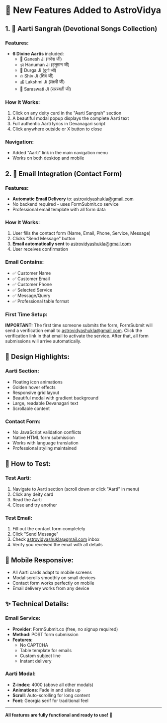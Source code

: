# 🌟 New Features Added to AstroVidya

## 1. 📿 Aarti Sangrah (Devotional Songs Collection)

### Features:
- **6 Divine Aartis** included:
  - 🙏 Ganesh Ji (गणेश जी)
  - 🕉️ Hanuman Ji (हनुमान जी)
  - 🔱 Durga Ji (दुर्गा जी)
  - 🔥 Shiv Ji (शिव जी)
  - 💰 Lakshmi Ji (लक्ष्मी जी)
  - 📖 Saraswati Ji (सरस्वती जी)

### How It Works:
1. Click on any deity card in the "Aarti Sangrah" section
2. A beautiful modal popup displays the complete Aarti text
3. Full authentic Aarti lyrics in Devanagari script
4. Click anywhere outside or X button to close

### Navigation:
- Added "Aarti" link in the main navigation menu
- Works on both desktop and mobile

## 2. 📧 Email Integration (Contact Form)

### Features:
- **Automatic Email Delivery** to: astrovidyashukla@gmail.com
- No backend required - uses FormSubmit.co service
- Professional email template with all form data

### How It Works:
1. User fills the contact form (Name, Email, Phone, Service, Message)
2. Clicks "Send Message" button
3. **Email automatically sent** to astrovidyashukla@gmail.com
4. User receives confirmation

### Email Contains:
- ✅ Customer Name
- ✅ Customer Email
- ✅ Customer Phone
- ✅ Selected Service
- ✅ Message/Query
- ✅ Professional table format

### First Time Setup:
**IMPORTANT:** The first time someone submits the form, FormSubmit will send a verification email to astrovidyashukla@gmail.com. Click the verification link in that email to activate the service. After that, all form submissions will arrive automatically.

## 🎨 Design Highlights:

### Aarti Section:
- Floating icon animations
- Golden hover effects
- Responsive grid layout
- Beautiful modal with gradient background
- Large, readable Devanagari text
- Scrollable content

### Contact Form:
- No JavaScript validation conflicts
- Native HTML form submission
- Works with language translation
- Professional styling maintained

## 🚀 How to Test:

### Test Aarti:
1. Navigate to Aarti section (scroll down or click "Aarti" in menu)
2. Click any deity card
3. Read the Aarti
4. Close and try another

### Test Email:
1. Fill out the contact form completely
2. Click "Send Message"
3. Check astrovidyashukla@gmail.com inbox
4. Verify you received the email with all details

## 📱 Mobile Responsive:
- All Aarti cards adapt to mobile screens
- Modal scrolls smoothly on small devices
- Contact form works perfectly on mobile
- Email delivery works from any device

## ✨ Technical Details:

### Email Service:
- **Provider**: FormSubmit.co (free, no signup required)
- **Method**: POST form submission
- **Features**: 
  - No CAPTCHA
  - Table template for emails
  - Custom subject line
  - Instant delivery

### Aarti Modal:
- **Z-index**: 4000 (above all other modals)
- **Animations**: Fade in and slide up
- **Scroll**: Auto-scrolling for long content
- **Font**: Georgia serif for traditional feel

---

**All features are fully functional and ready to use!** 🎉

